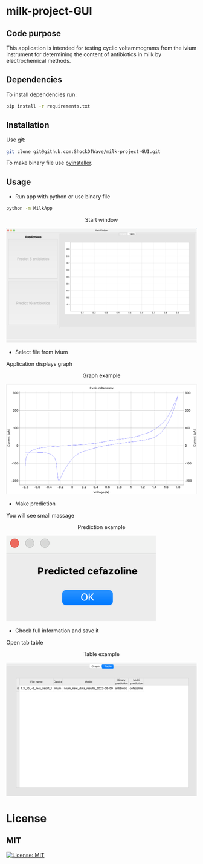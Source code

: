 # milk-project-GUI

## Code purpose

This application is intended for testing cyclic voltammograms from the ivium instrument for determining the content of antibiotics in milk by electrochemical methods.

## Dependencies

To install dependencies run:
```bash
pip install -r requirements.txt
```

## Installation

Use git:
```bash
git clone git@github.com:ShockOfWave/milk-project-GUI.git
```

To make binary file use [pyinstaller](https://github.com/pyinstaller/pyinstaller).

## Usage

- Run app with python or use binary file
```bash
python -m MilkApp
```
<p align="center">
Start window

![Main window](images/start.png)

</p>

- Select file from ivium 

Application displays graph

<p align="center">
Graph example

![Graph example](images/graph.png)

</p>

- Make prediction

You will see small massage

<p align="center">
Prediction example

![Prediction example](images/pred.png)

</p>

- Check full information and save it

Open tab table

<p align="center">
Table example

![Table example](images/table.png)

# License
## MIT

[![License: MIT](https://img.shields.io/badge/License-MIT-yellow.svg)](https://opensource.org/licenses/MIT)
